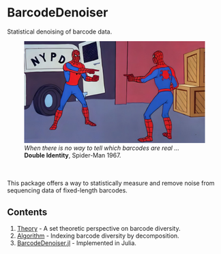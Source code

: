 # BarcodeDenoiser
Statistical denoising of barcode data.

<figure>
    <img src = 'double-identity.jpg' width = '750'>
    <figcaption>
    <i>When there is no way to tell which barcodes are real ...</i><br>
    <b>Double Identity</b>, Spider-Man 1967.
    </figcaption>
</figure>
<br></br>
This package offers a way to statistically measure and remove noise from sequencing data of fixed-length barcodes.

## Contents
1. [Theory](notebooks/theory.ipynb) - A set theoretic perspective on barcode diversity.
2. [Algorithm](notebooks/algorithm.pdf) - Indexing barcode diversity by decomposition.
3. [BarcodeDenoiser.jl](src/BarcodeDenoiser.jl) - Implemented in Julia.